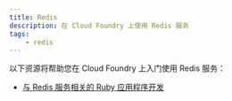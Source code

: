 ```yaml
---
title: Redis
description: 在 Cloud Foundry 上使用 Redis 服务
tags:
    - redis
---
```


以下资源将帮助您在 Cloud Foundry 上入门使用 Redis 服务：

+ [与 Redis 服务相关的 Ruby 应用程序开发](/services/redis/ruby-redis.html)

